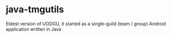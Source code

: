 # java-tmgutils
Eldest version of UODGU, it started as a single-guild (team / group) Android application written in Java
